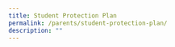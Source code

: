 ```yaml
---
title: Student Protection Plan
permalink: /parents/student-protection-plan/
description: ""
---
```

